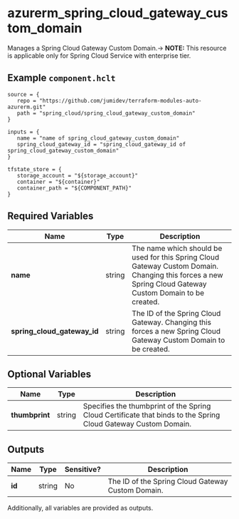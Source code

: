 # azurerm_spring_cloud_gateway_custom_domain

Manages a Spring Cloud Gateway Custom Domain.-> **NOTE:** This resource is applicable only for Spring Cloud Service with enterprise tier.

## Example `component.hclt`

```hcl
source = {
   repo = "https://github.com/jumidev/terraform-modules-auto-azurerm.git" 
   path = "spring_cloud/spring_cloud_gateway_custom_domain" 
}

inputs = {
   name = "name of spring_cloud_gateway_custom_domain" 
   spring_cloud_gateway_id = "spring_cloud_gateway_id of spring_cloud_gateway_custom_domain" 
}

tfstate_store = {
   storage_account = "${storage_account}" 
   container = "${container}" 
   container_path = "${COMPONENT_PATH}" 
}

```

## Required Variables

| Name | Type |  Description |
| ---- | --------- |  ----------- |
| **name** | string |  The name which should be used for this Spring Cloud Gateway Custom Domain. Changing this forces a new Spring Cloud Gateway Custom Domain to be created. | 
| **spring_cloud_gateway_id** | string |  The ID of the Spring Cloud Gateway. Changing this forces a new Spring Cloud Gateway Custom Domain to be created. | 

## Optional Variables

| Name | Type |  Description |
| ---- | --------- |  ----------- |
| **thumbprint** | string |  Specifies the thumbprint of the Spring Cloud Certificate that binds to the Spring Cloud Gateway Custom Domain. | 



## Outputs

| Name | Type | Sensitive? | Description |
| ---- | ---- | --------- | --------- |
| **id** | string | No  | The ID of the Spring Cloud Gateway Custom Domain. | 

Additionally, all variables are provided as outputs.
